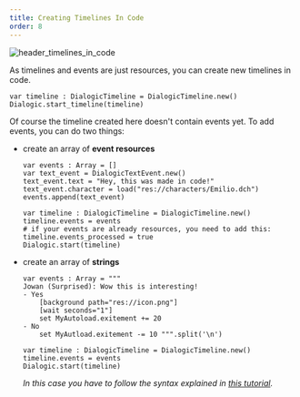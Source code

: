```yaml
---
title: Creating Timelines In Code
order: 8
---
```


![header_timelines_in_code](/media/timelines_in_code.png)

As timelines and events are just resources, you can create new timelines in code.

```gdscript
var timeline : DialogicTimeline = DialogicTimeline.new()
Dialogic.start_timeline(timeline)
```

Of course the timeline created here doesn't contain events yet. To add events, you can do two things:

- create an array of **event resources**
  
  ```gdscript
  var events : Array = []
  var text_event = DialogicTextEvent.new()
  text_event.text = "Hey, this was made in code!"
  text_event.character = load("res://characters/Emilio.dch")
  events.append(text_event)
  
  var timeline : DialogicTimeline = DialogicTimeline.new()
  timeline.events = events
  # if your events are already resources, you need to add this:
  timeline.events_processed = true
  Dialogic.start(timeline)
  ```

- create an array of **strings**
  
  ```gdscript
  var events : Array = """
  Jowan (Surprised): Wow this is interesting!
  - Yes
      [background path="res://icon.png"]
      [wait seconds="1"]
      set MyAutoload.exitement += 20
  - No
      set MyAutload.exitement -= 10 """.split('\n')
  
  var timeline : DialogicTimeline = DialogicTimeline.new()
  timeline.events = events
  Dialogic.start(timeline)
  ```
  
  *In this case you have to follow the syntax explained in [this tutorial](./Timeline_Text_Syntax.md).*
